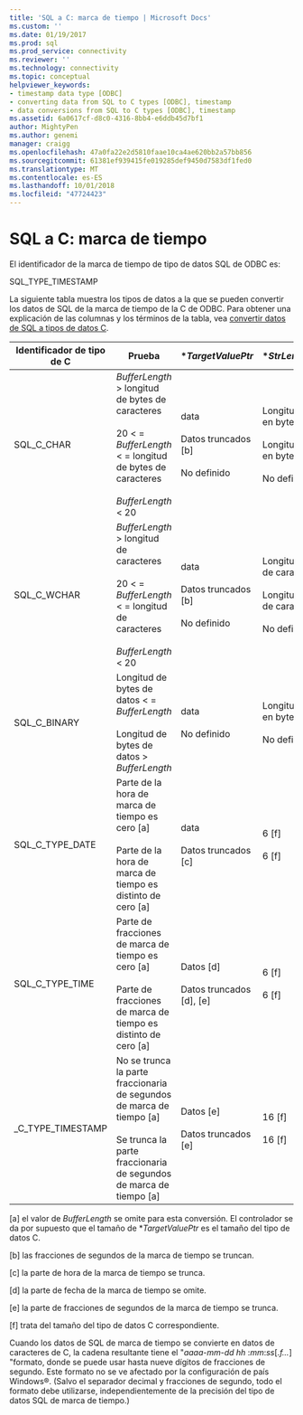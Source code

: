```yaml
---
title: 'SQL a C: marca de tiempo | Microsoft Docs'
ms.custom: ''
ms.date: 01/19/2017
ms.prod: sql
ms.prod_service: connectivity
ms.reviewer: ''
ms.technology: connectivity
ms.topic: conceptual
helpviewer_keywords:
- timestamp data type [ODBC]
- converting data from SQL to C types [ODBC], timestamp
- data conversions from SQL to C types [ODBC], timestamp
ms.assetid: 6a0617cf-d8c0-4316-8bb4-e6ddb45d7bf1
author: MightyPen
ms.author: genemi
manager: craigg
ms.openlocfilehash: 47a0fa22e2d5810faae10ca4ae620bb2a57bb856
ms.sourcegitcommit: 61381ef939415fe019285def9450d7583df1fed0
ms.translationtype: MT
ms.contentlocale: es-ES
ms.lasthandoff: 10/01/2018
ms.locfileid: "47724423"
---
```

# <a name="sql-to-c-timestamp"></a>SQL a C: marca de tiempo
El identificador de la marca de tiempo de tipo de datos SQL de ODBC es:  
  
 SQL_TYPE_TIMESTAMP  
  
 La siguiente tabla muestra los tipos de datos a la que se pueden convertir los datos de SQL de la marca de tiempo de la C de ODBC. Para obtener una explicación de las columnas y los términos de la tabla, vea [convertir datos de SQL a tipos de datos C](../../../odbc/reference/appendixes/converting-data-from-sql-to-c-data-types.md).  
  
|Identificador de tipo de C|Prueba|**TargetValuePtr*|**StrLen_or_IndPtr*|SQLSTATE|  
|-----------------------|----------|------------------------|----------------------------|--------------|  
|SQL_C_CHAR|*BufferLength* > longitud de bytes de caracteres<br /><br /> 20 < = *BufferLength* < = longitud de bytes de caracteres<br /><br /> *BufferLength* < 20|data<br /><br /> Datos truncados [b]<br /><br /> No definido|Longitud de datos en bytes<br /><br /> Longitud de datos en bytes<br /><br /> No definido|n/d<br /><br /> 01004<br /><br /> 22003|  
|SQL_C_WCHAR|*BufferLength* > longitud de caracteres<br /><br /> 20 < = *BufferLength* < = longitud de caracteres<br /><br /> *BufferLength* < 20|data<br /><br /> Datos truncados [b]<br /><br /> No definido|Longitud de datos de caracteres<br /><br /> Longitud de datos de caracteres<br /><br /> No definido|n/d<br /><br /> 01004<br /><br /> 22003|  
|SQL_C_BINARY|Longitud de bytes de datos < = *BufferLength*<br /><br /> Longitud de bytes de datos > *BufferLength*|data<br /><br /> No definido|Longitud de datos en bytes<br /><br /> No definido|n/d<br /><br /> 22003|  
|SQL_C_TYPE_DATE|Parte de la hora de marca de tiempo es cero [a]<br /><br /> Parte de la hora de marca de tiempo es distinto de cero [a]|data<br /><br /> Datos truncados [c]|6 [f]<br /><br /> 6 [f]|n/d<br /><br /> 01S07|  
|SQL_C_TYPE_TIME|Parte de fracciones de marca de tiempo es cero [a]<br /><br /> Parte de fracciones de marca de tiempo es distinto de cero [a]|Datos [d]<br /><br /> Datos truncados [d], [e]|6 [f]<br /><br /> 6 [f]|n/d<br /><br /> 01S07|  
_C_TYPE_TIMESTAMP|No se trunca la parte fraccionaria de segundos de marca de tiempo [a]<br /><br /> Se trunca la parte fraccionaria de segundos de marca de tiempo [a]|Datos [e]<br /><br /> Datos truncados [e]|16 [f]<br /><br /> 16 [f]|n/d<br /><br /> 01S07|  
  
 [a] el valor de *BufferLength* se omite para esta conversión. El controlador se da por supuesto que el tamaño de **TargetValuePtr* es el tamaño del tipo de datos C.  
  
 [b] las fracciones de segundos de la marca de tiempo se truncan.  
  
 [c] la parte de hora de la marca de tiempo se trunca.  
  
 [d] la parte de fecha de la marca de tiempo se omite.  
  
 [e] la parte de fracciones de segundos de la marca de tiempo se trunca.  
  
 [f] trata del tamaño del tipo de datos C correspondiente.  
  
 Cuando los datos de SQL de marca de tiempo se convierte en datos de caracteres de C, la cadena resultante tiene el "*aaaa*-*mm*-*dd* *hh* :*mm*:*ss*[.*f...*] "formato, donde se puede usar hasta nueve dígitos de fracciones de segundo. Este formato no se ve afectado por la configuración de país Windows®. (Salvo el separador decimal y fracciones de segundo, todo el formato debe utilizarse, independientemente de la precisión del tipo de datos SQL de marca de tiempo.)
